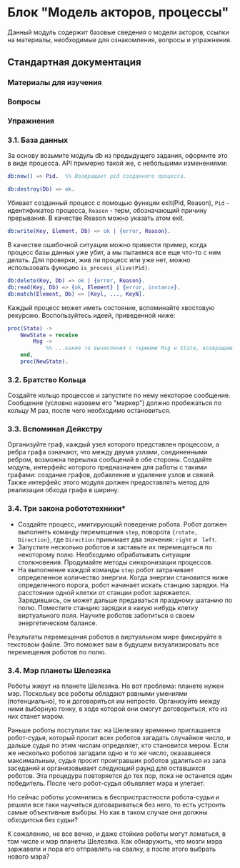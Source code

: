 # Блок "Модель акторов, процессы"

Данный модуль содержит базовые сведения о модели акторов, ссылки на материалы,
необходимые для ознакомления, вопросы и упражнения.

## Стандартная документация

### Материалы для изучения

### Вопросы

### Упражнения

### 3.1. База данных
За основу возьмите модуль db из предыдущего задания, оформите это в виде
процесса. API примерно такой же, с небольшими изменениями:

```erlang
db:new() => Pid.  %% Возвращает pid созданного процесса.
```

```erlang
db:destroy(Db) => ok.
```
Убивает созданный процесс с помощью функции exit(Pid, Reason),
`Pid` - идентификатор процесса,
`Reason` - терм, обозначающий причину прерывания.
В качестве Reason можно указать атом exit.

```erlang
db:write(Key, Element, Db) => ok | {error, Reason}. 
```

В качестве ошибочной ситуации можно привести пример, когда процесс базы данных
уже убит, а мы пытаемся все еще что-то с ним делать. Для проверки, жив ли
процесс или уже нет, можно использовать функцию `is_process_alive(Pid)`.

```erlang
db:delete(Key, Db) => ok | {error, Reason}.
db:read(Key, Db) => {ok, Element} | {error, instance}.
db:match(Element, Db) => [Keyl, ..., KeyN].
```

Каждый процесс может иметь состояние, вспоминайте хвостовую рекурсию.
Воспользуйтесь идеей, приведенной ниже:

```erlang
proc(State) ->
    NewState = receive
        Msg ->
            %% ...какие то вычисления с термами Msg и State, возвращающие новое состояние NewState...
    end,
    proc(NewState).
```

### 3.2. Братство Кольца
Создайте кольцо процессов и запустите по нему некоторое сообщение. Сообщение
(условно назовем его "маркер") должно пробежаться по кольцу M раз, после чего
необходимо остановиться.

### 3.3. Вспоминая Дейкстру
Организуйте граф, каждый узел которого представлен процессом, а ребра графа
означают, что между двумя узлами, соединенными ребром, возможна переылка
сообщений в обе стороны. Создайте модуль, интерфейс которого предназначен для
работы с такими графами: создание графов, добавление и удаление узлов и связей.
Также интерфейс этого модуля должен предоставлять метод для реализации обхода
графа в ширину.

### 3.4. Три закона робототехники\*
 - Создайте процесс, имитирующий поведение робота. Робот должен выполнять
   команду перемещения `step`, поворота `{rotate, Direction}`, где `Direction`
   принимает два значения: `right` и ` left`.
 - Запустите несколько роботов и заставьте их перемещаться по некоторому полю.
   Необходимо обрабатывать ситуации столкновения. Продумайте методы
   синхронизации процессов.
 - На выполнение каждой команды `step` робот затрачивает определенное количество
   энергии. Когда энергии становится ниже определенного порога, робот начинает
   искать станцию зарядки. На расстоянии одной клетки от станции робот
   заряжается. Зарядившись, он может дальше предаваться праздному шатанию по
   полю. Поместите станцию зарядки в какую нибудь клетку
   виртуального поля. Научите роботов заботиться о своем энергетическом балансе.

Результаты перемещения роботов в виртуальном мире фиксируйте в текстовом файле.
Это поможет вам в будущем визуализировать все перемещения роботов по полю.

### 3.4. Мэр планеты Шелезяка
Роботы живут на планете Шелезяка. Но вот проблема: планете нужен мэр.  Поскольку
все роботы обладают равными умениями (потенциально), то и договориться им
непросто. Организуйте между ними выборную гонку, в ходе которой они смогут
договориться, кто из них станет мэром.

Раньше роботы поступали так: на Шелезяку временно приглашается робот-судья,
который просит всех роботов загадать случайное число, и дальше судья по этим
числам определяет, кто становится мером. Если же несколько роботов загадали одно
и то же число, оказавшееся максимальным, судья просит проигравших роботов
удалиться из зала заседаний и организовывает следующий раунд для оставшихся
роботов. Эта процедура повторяется до тех пор, пока не останется один
победитель. После чего робот-судья объявляет мэра и улетает.

Но сейчас роботы усомнились в беспристрастности робота-судьи и решили все таки
научиться договариваться без него, то есть устроить самые объективные выборы. Но
как в таком случае они должны обходитсья без судьи?

К сожалению, не все вечно, и даже стойкие роботы могут ломаться, в том числе и
мэр планеты Шелезяка. Как обнаружить, что мозги мэра заржавели и пора его
отправлять на свалку, а после этого выбрать нового мэра?
